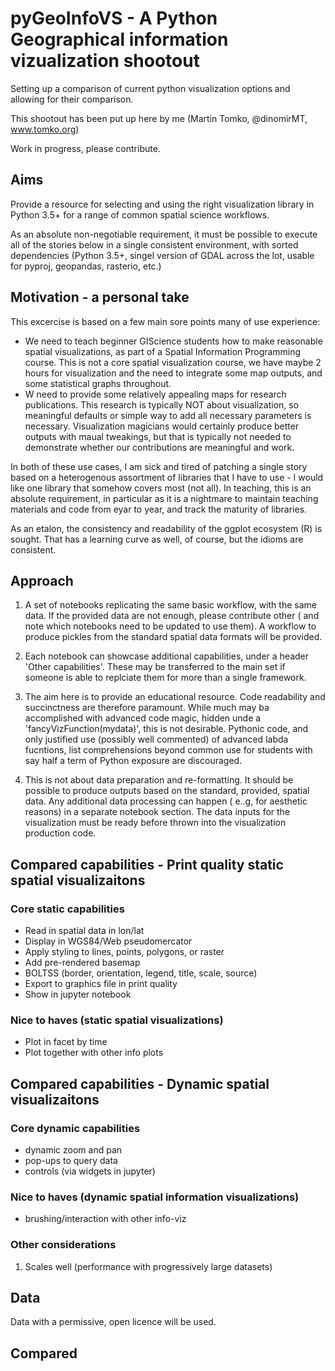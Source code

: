 # pyGeoInfoVS - A Python Geographical information vizualization shootout 

Setting up a comparison of current python visualization options and allowing for their comparison. 

This shootout has been put up here by me (Martin Tomko, @dinomirMT, www.tomko.org)

Work in progress, please contribute.

## Aims

Provide a resource for selecting and using the right visualization library in Python 3.5+ for a range of common spatial science workflows.

As an absolute non-negotiable requirement, it must be possible to execute all of the stories below in a single consistent environment, with sorted dependencies (Python 3.5+, singel version of GDAL across the lot, usable for pyproj, geopandas, rasterio, etc.)

## Motivation - a personal take

This excercise is based on a few main sore points many of use experience:

- We need to teach beginner GIScience students how to make reasonable spatial visualizations, as part of a Spatial Information Programming course. This is not a core spatial visualization course, we have maybe 2 hours for visualization and the need to integrate some map outputs, and some statistical graphs throughout. 
- W need to provide some relatively appealing maps for research publications. This research is typically NOT about visualization, so meaningful defaults or simple way to add all necessary parameters is necessary. Visualization magicians would certainly produce better outputs with maual tweakings, but that is typically not needed to demonstrate whether our contributions are meaningful and work.

In both of these use cases, I am sick and tired of patching a single story based on a heterogenous assortment of libraries that I have to use - I would like one library that somehow covers most (not all). In teaching, this is an absolute requirement, in particular as it is a nightmare to maintain teaching materials and code from eyar to year, and track the maturity of libraries. 

As an etalon, the consistency and readability of the ggplot ecosystem (R) is sought. That has a learning curve as well, of course, but the idioms are consistent.

## Approach

1. A set of notebooks replicating the same basic workflow, with the same data. If the provided data are not enough, please contribute other ( and note which notebooks need to be updated to use them). A workflow to produce pickles from the standard spatial data formats will be provided.

2. Each notebook can showcase additional capabilities, under a header 'Other capabilities'. These may be transferred to the main set if someone is able to replciate them for more than a single framework.

3. The aim here is to provide an educational resource. Code readability and succinctness are therefore paramount. While much may ba accomplished with advanced code magic, hidden unde a 'fancyVizFunction(mydata)', this is not desirable. Pythonic code, and only justified use (possibly well commented) of advanced labda fucntions, list comprehensions beyond common use for students with say half a term of Python exposure are discouraged.

4. This is not about data preparation and re-formatting. It should be possible to produce outputs based on the standard, provided, spatial data. Any additional data processing can happen ( e..g, for aesthetic reasons) in a separate notebook section. The data inputs for the visualization must be ready before thrown into the visualization production code.

## Compared capabilities - Print quality static spatial visualizaitons

### Core static capabilities

- Read in spatial data in lon/lat
- Display in WGS84/Web pseudomercator
- Apply styling to lines, points, polygons, or raster
- Add pre-rendered basemap
- BOLTSS (border, orientation, legend, title, scale, source)
- Export to graphics file in print quality
- Show in jupyter notebook

### Nice to haves (static spatial visualizations)

- Plot in facet by time
- Plot together with other info plots

## Compared capabilities - Dynamic spatial visualizaitons

### Core dynamic capabilities

- dynamic zoom and pan
- pop-ups to query data
- controls (via widgets in jupyter)

### Nice to haves (dynamic spatial information visualizations)

- brushing/interaction with other info-viz

### Other considerations

1. Scales well (performance with progressively large datasets)

## Data

Data with a permissive, open licence will be used.

## Compared 
